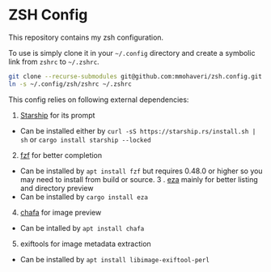 # ZSH Config

This repository contains my zsh configuration.

To use is simply clone it in your `~/.config` directory and
create a symbolic link from `zshrc` to `~/.zshrc`.

```bash
git clone --recurse-submodules git@github.com:mmohaveri/zsh.config.git ~/.config/zsh
ln -s ~/.config/zsh/zshrc ~/.zshrc
```

This config relies on following external dependencies:

1. [Starship](https://github.com/starship/starship) for its prompt
  - Can be installed either by `curl -sS https://starship.rs/install.sh | sh` or `cargo install starship --locked`
2. [fzf](https://github.com/junegunn/fzf) for better completion
  - Can be installed by `apt install fzf` but requires 0.48.0 or higher so you may need to install from build or source.
3 . [eza](https://github.com/eza-community/eza) mainly for better listing and directory preview
  - Can be installed by `cargo install eza`
4. [chafa](https://github.com/hpjansson/chafa) for image preview
  - Can be intalled by `apt install chafa`
5. exiftools for image metadata extraction
  - Can be installed by `apt install libimage-exiftool-perl`
